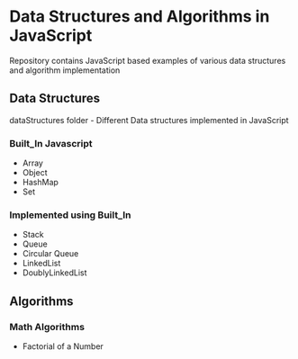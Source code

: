 # Data Structures and Algorithms in JavaScript

Repository contains JavaScript based examples of various data structures and algorithm implementation

## Data Structures 

 dataStructures folder - Different Data structures implemented in JavaScript

### Built_In Javascript
 * Array 
 * Object
 * HashMap
 * Set

### Implemented using Built_In
* Stack
* Queue
* Circular Queue
* LinkedList
* DoublyLinkedList


## Algorithms

### Math Algorithms
* Factorial of a Number

